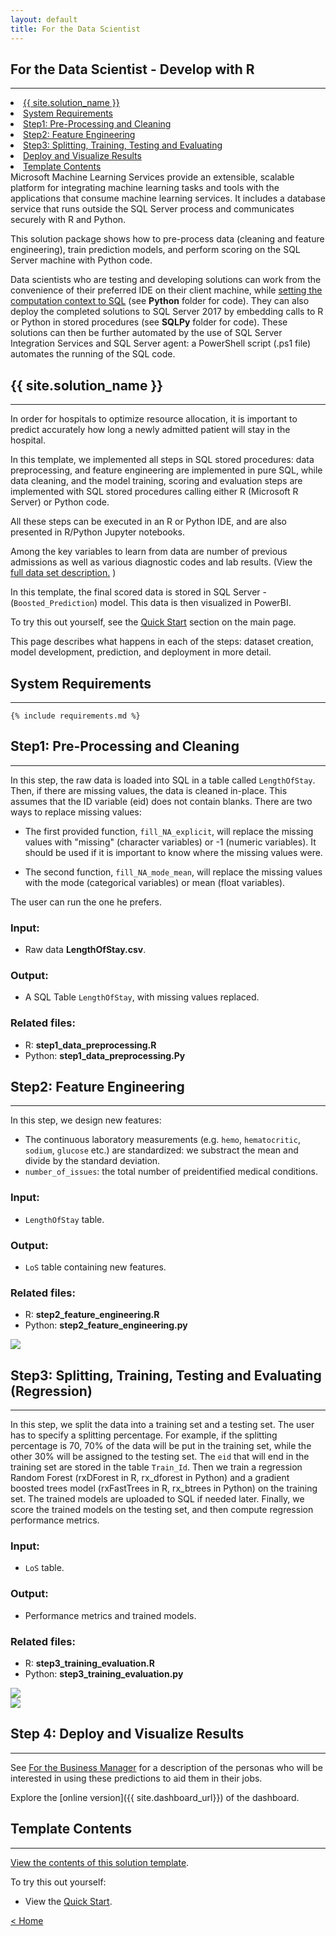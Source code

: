```yaml
---
layout: default
title: For the Data Scientist
---
```


## For the Data Scientist - Develop with R
----------------------------


<div class="row">
    <div class="col-md-6">
        <div class="toc">
            <li><a href="#first">{{ site.solution_name }}</a></li>
            <li><a href="#system-requirements">System Requirements</a></li>
            <li><a href="#step1">Step1: Pre-Processing and Cleaning</a></li>
            <li><a href="#step2">Step2: Feature Engineering</a></li>
            <li><a href="#step3r">Step3: Splitting, Training, Testing and Evaluating</a></li>
             <li><a href="#step4">Deploy and Visualize Results</a></li>
            <li><a href="#template-contents">Template Contents</a></li>
        </div>
    </div>
    <div class="col-md-6">
        Microsoft Machine Learning Services provide an extensible, scalable platform for integrating machine learning tasks and tools with the applications that consume machine learning services. It includes a database service that runs outside the SQL Server process and communicates securely with R and Python. 
        <p>
       This solution package shows how to pre-process data (cleaning and feature engineering), train prediction models, and perform scoring on the SQL Server machine with Python code.  </p>
    </div>
</div>

Data scientists who are testing and developing solutions can work from the convenience of their preferred IDE on their client machine, while <a href="https://msdn.microsoft.com/en-us/library/mt604885.aspx">setting the computation context to SQL</a> (see  **Python** folder for code).  They can also deploy the completed solutions to SQL Server 2017 by embedding calls to R or Python in stored procedures (see **SQLPy** folder for code). These solutions can then be further automated by the use of SQL Server Integration Services and SQL Server agent: a PowerShell script (.ps1 file) automates the running of the SQL code.

<a name="first"></a>

## {{ site.solution_name }}
--------------------------

In order for hospitals to optimize resource allocation, it is important to predict accurately how long a newly admitted patient will stay in the hospital.

In this template, we implemented all steps in SQL stored procedures: data preprocessing, and feature engineering are implemented in pure SQL, while data cleaning, and the model training, scoring and evaluation steps are implemented with SQL stored procedures calling either R (Microsoft R Server) or Python code. 

All these steps can be executed in an R or Python IDE, and are also presented in R/Python Jupyter notebooks. 

Among the key variables to learn from data are number of previous admissions as well as various diagnostic codes and lab results.  (View the [full data set description.](input_data.html) )

In this template, the final scored data is stored in SQL Server -  (`Boosted_Prediction`) model.  This data is then visualized in PowerBI. 

To try this out yourself, see the [Quick Start](quick.html) section on the main page.  

This page describes what happens in each of the steps: dataset creation, model development, prediction, and deployment in more detail.


## System Requirements
--------------------------

    {% include requirements.md %}


<a name="step1"></a>

##  Step1: Pre-Processing and Cleaning
-------------------------

In this step, the raw data is loaded into SQL in a table called `LengthOfStay`. Then, if there are missing values, the data is cleaned in-place. This assumes that the ID variable (eid) does not contain blanks. 
There are two ways to replace missing values:

* The first provided function, `fill_NA_explicit`, will replace the missing values with "missing" (character variables) or -1 (numeric variables). It should be used if it is important to know where the missing values were.

* The second function, `fill_NA_mode_mean`, will replace the missing values with the mode (categorical variables) or mean (float variables).

The user can run the one he prefers. 

### Input:
* Raw data **LengthOfStay.csv**.

### Output:
* A SQL Table `LengthOfStay`, with missing values replaced.

### Related files:
* R: **step1_data_preprocessing.R**
* Python: **step1_data_preprocessing.Py**

<a name="step2"></a>

## Step2: Feature Engineering
-------------------------

In this step, we design new features:  

* The continuous laboratory measurements (e.g. `hemo`, `hematocritic`, `sodium`, `glucose` etc.) are standardized: we substract the mean and divide by the standard deviation. 
* `number_of_issues`: the total number of preidentified medical conditions.

### Input:

* `LengthOfStay` table.

### Output:

* `LoS` table containing new features.

### Related files:

* R: **step2_feature_engineering.R**
* Python: **step2_feature_engineering.py**

<img src="images/ds1.png">

<a name="step3r"></a>

## Step3:  Splitting, Training, Testing and Evaluating (Regression)
-------------------------

In this step, we split the data into a training set and a testing set. The user has to specify a splitting percentage. For example, if the splitting percentage is 70, 70% of the data will be put in the training set, while the other 30% will be assigned to the testing set. The `eid` that will end in the training set are stored in the table `Train_Id`.  Then we train a regression Random Forest (rxDForest in R, rx_dforest in Python) and a gradient boosted trees model (rxFastTrees in R, rx_btrees in Python) on the training set. The trained models are uploaded to SQL if needed later. Finally, we score the trained models on the testing set, and then compute regression performance metrics.

### Input:

* `LoS` table.

### Output:

* Performance metrics and trained models.

### Related files:

* R: **step3_training_evaluation.R**
* Python: **step3_training_evaluation.py**

<img src="images/ds2.png">
<br/>
<img src="images/ds3.png">

<a name="step4"></a>
  
##  Step 4: Deploy and Visualize Results
--------------------------------

See [For the Business Manager](business-manager.html) for a description of the personas who will be interested in using these predictions to aid them in their jobs.


Explore the  [online version]({{ site.dashboard_url}}) of the dashboard.



## Template Contents 
---------------------

[View the contents of this solution template](contents.html).


To try this out yourself: 

* View the [Quick Start](quick.html).

[&lt; Home](index.html)
